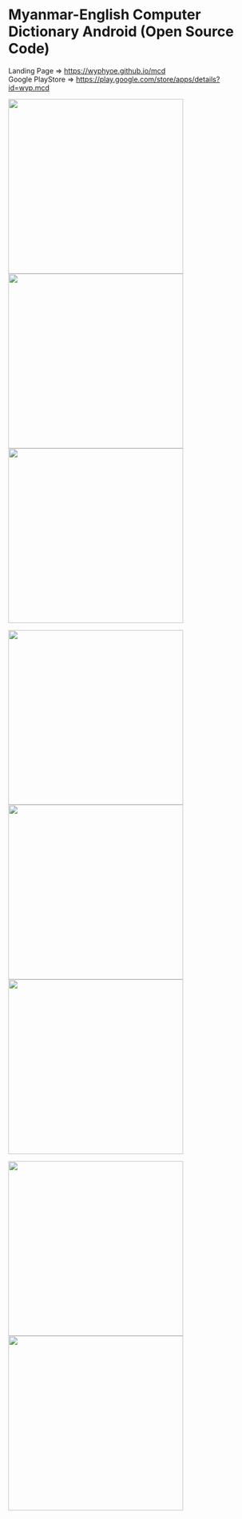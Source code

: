 Myanmar-English Computer Dictionary Android (Open Source Code)
====
Landing Page => https://wyphyoe.github.io/mcd</br>
Google PlayStore => https://play.google.com/store/apps/details?id=wyp.mcd

<p>
  <img src="https://github.com/wyphyoe/mcd-android/blob/master/assets/view1.png" width="350"></t>
  <img src="https://github.com/wyphyoe/mcd-android/blob/master/assets/view2.png" width="350"></t>
  <img src="https://github.com/wyphyoe/mcd-android/blob/master/assets/view3.png" width="350"></t>
</p>
<p>
  <img src="https://github.com/wyphyoe/mcd-android/blob/master/assets/view4.png" width="350"></t>
  <img src="https://github.com/wyphyoe/mcd-android/blob/master/assets/view5.png" width="350"></t>
  <img src="https://github.com/wyphyoe/mcd-android/blob/master/assets/view6.png" width="350"></t>
</p>
<p>
  <img src="https://github.com/wyphyoe/mcd-android/blob/master/assets/view7.png" width="350"></t>
  <img src="https://github.com/wyphyoe/mcd-android/blob/master/assets/view8.png" width="350"></t>
</p>